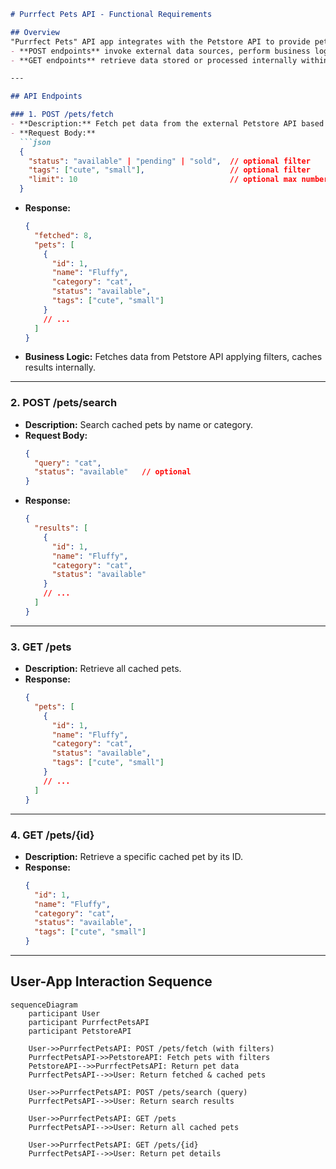 ```markdown
# Purrfect Pets API - Functional Requirements

## Overview
"Purrfect Pets" API app integrates with the Petstore API to provide pet-related data. The app follows RESTful principles with these rules:
- **POST endpoints** invoke external data sources, perform business logic, or calculations.
- **GET endpoints** retrieve data stored or processed internally within the app.

---

## API Endpoints

### 1. POST /pets/fetch
- **Description:** Fetch pet data from the external Petstore API based on optional filters.
- **Request Body:**
  ```json
  {
    "status": "available" | "pending" | "sold",  // optional filter
    "tags": ["cute", "small"],                   // optional filter
    "limit": 10                                  // optional max number of pets
  }
  ```
- **Response:**
  ```json
  {
    "fetched": 8,
    "pets": [
      {
        "id": 1,
        "name": "Fluffy",
        "category": "cat",
        "status": "available",
        "tags": ["cute", "small"]
      }
      // ...
    ]
  }
  ```
- **Business Logic:** Fetches data from Petstore API applying filters, caches results internally.

---

### 2. POST /pets/search
- **Description:** Search cached pets by name or category.
- **Request Body:**
  ```json
  {
    "query": "cat",
    "status": "available"   // optional
  }
  ```
- **Response:**
  ```json
  {
    "results": [
      {
        "id": 1,
        "name": "Fluffy",
        "category": "cat",
        "status": "available"
      }
      // ...
    ]
  }
  ```

---

### 3. GET /pets
- **Description:** Retrieve all cached pets.
- **Response:**
  ```json
  {
    "pets": [
      {
        "id": 1,
        "name": "Fluffy",
        "category": "cat",
        "status": "available",
        "tags": ["cute", "small"]
      }
      // ...
    ]
  }
  ```

---

### 4. GET /pets/{id}
- **Description:** Retrieve a specific cached pet by its ID.
- **Response:**
  ```json
  {
    "id": 1,
    "name": "Fluffy",
    "category": "cat",
    "status": "available",
    "tags": ["cute", "small"]
  }
  ```

---

## User-App Interaction Sequence

```mermaid
sequenceDiagram
    participant User
    participant PurrfectPetsAPI
    participant PetstoreAPI

    User->>PurrfectPetsAPI: POST /pets/fetch (with filters)
    PurrfectPetsAPI->>PetstoreAPI: Fetch pets with filters
    PetstoreAPI-->>PurrfectPetsAPI: Return pet data
    PurrfectPetsAPI-->>User: Return fetched & cached pets

    User->>PurrfectPetsAPI: POST /pets/search (query)
    PurrfectPetsAPI-->>User: Return search results

    User->>PurrfectPetsAPI: GET /pets
    PurrfectPetsAPI-->>User: Return all cached pets

    User->>PurrfectPetsAPI: GET /pets/{id}
    PurrfectPetsAPI-->>User: Return pet details
```
```